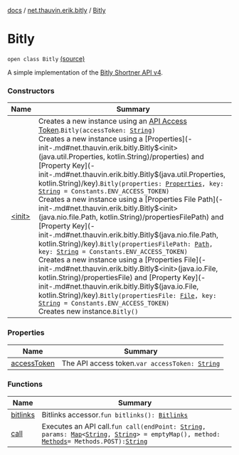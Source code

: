 [docs](../../index.md) / [net.thauvin.erik.bitly](../index.md) / [Bitly](./index.md)

# Bitly

`open class Bitly` [(source)](https://github.com/ethauvin/bitly-shorten/tree/master/src/main/kotlin/net/thauvin/erik/bitly/Bitly.kt#L45)

A simple implementation of the [Bitly Shortner API v4](https://dev.bitly.com/v4/).

### Constructors

| Name | Summary |
|---|---|
| [&lt;init&gt;](-init-.md) | Creates a new instance using an [API Access Token](access-token.md).`Bitly(accessToken: `[`String`](https://kotlinlang.org/api/latest/jvm/stdlib/kotlin/-string/index.html)`)`<br>Creates a new instance using a [Properties](-init-.md#net.thauvin.erik.bitly.Bitly$<init>(java.util.Properties, kotlin.String)/properties) and [Property Key](-init-.md#net.thauvin.erik.bitly.Bitly$<init>(java.util.Properties, kotlin.String)/key).`Bitly(properties: `[`Properties`](https://docs.oracle.com/javase/8/docs/api/java/util/Properties.html)`, key: `[`String`](https://kotlinlang.org/api/latest/jvm/stdlib/kotlin/-string/index.html)` = Constants.ENV_ACCESS_TOKEN)`<br>Creates a new instance using a [Properties File Path](-init-.md#net.thauvin.erik.bitly.Bitly$<init>(java.nio.file.Path, kotlin.String)/propertiesFilePath) and [Property Key](-init-.md#net.thauvin.erik.bitly.Bitly$<init>(java.nio.file.Path, kotlin.String)/key).`Bitly(propertiesFilePath: `[`Path`](https://docs.oracle.com/javase/8/docs/api/java/nio/file/Path.html)`, key: `[`String`](https://kotlinlang.org/api/latest/jvm/stdlib/kotlin/-string/index.html)` = Constants.ENV_ACCESS_TOKEN)`<br>Creates a new instance using a [Properties File](-init-.md#net.thauvin.erik.bitly.Bitly$<init>(java.io.File, kotlin.String)/propertiesFile) and [Property Key](-init-.md#net.thauvin.erik.bitly.Bitly$<init>(java.io.File, kotlin.String)/key).`Bitly(propertiesFile: `[`File`](https://docs.oracle.com/javase/8/docs/api/java/io/File.html)`, key: `[`String`](https://kotlinlang.org/api/latest/jvm/stdlib/kotlin/-string/index.html)` = Constants.ENV_ACCESS_TOKEN)`<br>Creates new instance.`Bitly()` |

### Properties

| Name | Summary |
|---|---|
| [accessToken](access-token.md) | The API access token.`var accessToken: `[`String`](https://kotlinlang.org/api/latest/jvm/stdlib/kotlin/-string/index.html) |

### Functions

| Name | Summary |
|---|---|
| [bitlinks](bitlinks.md) | Bitlinks accessor.`fun bitlinks(): `[`Bitlinks`](../-bitlinks/index.md) |
| [call](call.md) | Executes an API call.`fun call(endPoint: `[`String`](https://kotlinlang.org/api/latest/jvm/stdlib/kotlin/-string/index.html)`, params: `[`Map`](https://kotlinlang.org/api/latest/jvm/stdlib/kotlin.collections/-map/index.html)`<`[`String`](https://kotlinlang.org/api/latest/jvm/stdlib/kotlin/-string/index.html)`, `[`String`](https://kotlinlang.org/api/latest/jvm/stdlib/kotlin/-string/index.html)`> = emptyMap(), method: `[`Methods`](../-methods/index.md)` = Methods.POST): `[`String`](https://kotlinlang.org/api/latest/jvm/stdlib/kotlin/-string/index.html) |

